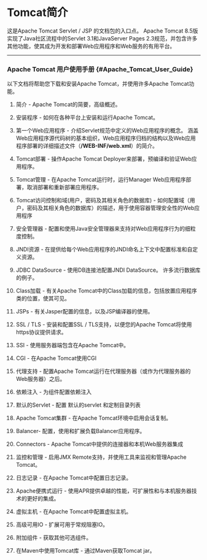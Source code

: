 # Tomcat简介

这是Apache Tomcat Servlet / JSP 的文档包的入口点。 Apache Tomcat 8.5版实现了Java社区流程中的Servlet 3.1和JavaServer Pages 2.3规范，并包含许多其他功能，使其成为开发和部署Web应用程序和Web服务的有用平台。

---

### Apache Tomcat 用户使用手册 {#Apache_Tomcat_User_Guide}

以下文档将帮助您下载和安装Apache Tomcat，并使用许多Apache Tomcat功能。

1. 简介                               - Apache Tomcat的简要，高级概述。
2. 安装程序                       - 如何在各种平台上安装和运行Apache Tomcat。
3. 第一个Web应用程序    - 介绍Servlet规范中定义的Web应用程序的概念。 涵盖Web应用程序源代码树的基本组织，Web应用程序归档的结构以及Web应用程序部署的详细描述文件（**/WEB-INF/web.xml**）的简介。
4. Tomcat部署 - 操作Apache Tomcat Deployer来部署，预编译和验证Web应用程序。
5. Tomcat管理 - 在Apache Tomcat运行时，运行Manager Web应用程序部署，取消部署和重新部署应用程序。
6. Tomcat访问控制和域\(用户，密码及其相关角色的数据库\) - 如何配置域（用户，密码及其相关角色的数据库）的描述，用于使用容器管理安全性的Web应用程序
7. 安全管理器 - 配置和使用Java安全管理器来支持对Web应用程序行为的细粒度控制。
8. JNDI资源 - 在提供给每个Web应用程序的JNDI命名上下文中配置标准和自定义资源。
9. JDBC DataSource - 使用DB连接池配置JNDI DataSource。 许多流行数据库的例子。
10. Class加载 - 有关Apache Tomcat中的Class加载的信息，包括放置应用程序类的位置，使其可见。
11. JSPs - 有关Jasper配置的信息，以及JSP编译器的使用。
12. SSL / TLS - 安装和配置SSL / TLS支持，以便您的Apache Tomcat将使用https协议提供请求。
13. SSI - 使用服务器端包含在Apache Tomcat中。
14. CGI - 在Apache Tomcat使用CGI
15. 代理支持 - 配置Apache Tomcat运行在代理服务器（或作为代理服务器的Web服务器）之后。
16. 依赖注入 - 为组件配置依赖注入
17. 默认的Servlet - 配置 默认的servlet 和定制目录列表
18. Apache Tomcat集群 - 在Apache Tomcat环境中启用会话复制。

19. Balancer- 配置，使用和扩展负载Balancer应用程序。

20. Connectors -  Apache Tomcat中提供的连接器和本机Web服务器集成

21. 监控和管理 - 启用JMX Remote支持，并使用工具来监视和管理Apache Tomcat。

22. 日志记录 - 在Apache Tomcat中配置日志记录。

23. Apache便携式运行 - 使用APR提供卓越的性能，可扩展性和与本机服务器技术的更好的集成。

24. 虚拟主机 - 在Apache Tomcat中配置虚拟主机。

25. 高级可用IO - 扩展可用于常规阻塞IO。

26. 附加组件 - 获取其他可选组件。

27. 在Maven中使用Tomcat库 - 通过Maven获取Tomcat jar。



